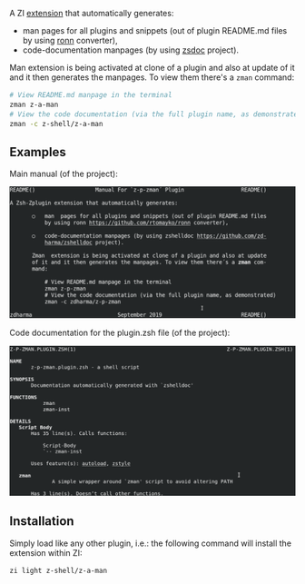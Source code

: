 A ZI [extension](../Annexes/) that automatically generates:

- man pages for all plugins and snippets (out of plugin README.md files by
  using [ronn](https://github.com/rtomayko/ronn) converter),
- code-documentation manpages (by using
  [zsdoc](https://github.com/z-shell/zsdoc) project).

Man extension is being activated at clone of a plugin and also at update of it
and it then generates the manpages. To view them there's a `zman` command:

```zsh
# View README.md manpage in the terminal
zman z-a-man
# View the code documentation (via the full plugin name, as demonstrated)
zman -c z-shell/z-a-man
```

## Examples

Main manual (of the project):

![README](https://raw.githubusercontent.com/z-shell/z-a-man/main/docs/images/zman-readme.png)

Code documentation for the plugin.zsh file (of the project):

![Code documentation](https://raw.githubusercontent.com/z-shell/z-a-man/main/docs/images/zman-cd.png)

## Installation

Simply load like any other plugin, i.e.: the following command will install the
extension within ZI:

```zsh
zi light z-shell/z-a-man
```

